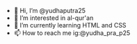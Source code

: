 - 👋 Hi, I’m @yudhaputra25
- 👀 I’m interested in al-qur'an
- 🌱 I’m currently learning HTML and CSS
- 📫 How to reach me ig:@yudha_pra_p25

<!---
yudhaputra25/yudhaputra25 is a ✨ special ✨ repository because its `README.md` (this file) appears on your GitHub profile.
You can click the Preview link to take a look at your changes.
--->
